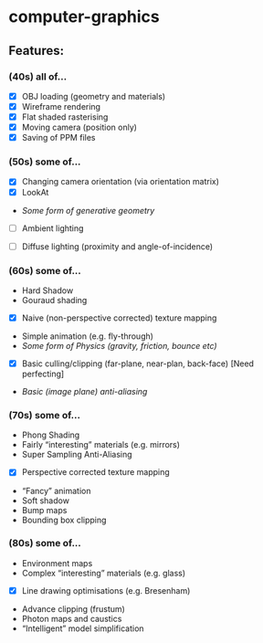 # computer-graphics

## Features:  
### (40s) all of...
- [x] OBJ loading (geometry and materials)
- [x] Wireframe rendering
- [x] Flat shaded rasterising
- [x] Moving camera (position only)
- [x] Saving of PPM files

### (50s) some of...
- [x] Changing camera orientation (via orientation matrix)
- [x] LookAt
* _Some form of generative geometry_
- [ ] Ambient lighting
- [ ] Diffuse lighting (proximity and angle-of-incidence)


### (60s) some of...
* Hard Shadow
* Gouraud shading
- [x] Naive (non-perspective corrected) texture mapping
* Simple animation (e.g. fly-through)
* _Some form of Physics (gravity, friction, bounce etc)_
- [x] Basic culling/clipping (far-plane, near-plan, back-face) [Need perfecting]
* _Basic (image plane) anti-aliasing_

### (70s) some of...
* Phong Shading
* Fairly “interesting” materials (e.g. mirrors)
* Super Sampling Anti-Aliasing
- [x] Perspective corrected texture mapping
* “Fancy” animation
* Soft shadow
* Bump maps
* Bounding box clipping

### (80s) some of...
* Environment maps
* Complex “interesting” materials (e.g. glass)
- [x] Line drawing optimisations (e.g. Bresenham)
* Advance clipping (frustum)
* Photon maps and caustics
* “Intelligent” model simplification



